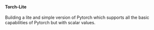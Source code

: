 #### Torch-Lite

Building a lite and simple version of Pytorch which supports all the basic capabilities of Pytorch but with scalar values. 
